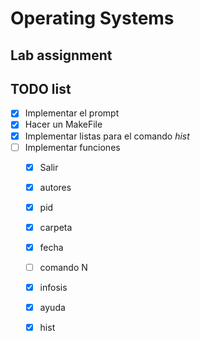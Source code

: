 # Operating Systems 
## Lab assignment
## TODO list
 
- [x] Implementar el prompt
- [x] Hacer un MakeFile
- [x] Implementar listas para el comando *hist*
- [ ] Implementar funciones
    - [x] Salir
    - [x] autores
    - [x] pid
    - [x] carpeta
    - [x] fecha
    - [ ] comando N
    - [x] infosis
    - [x] ayuda
    - [x] hist

